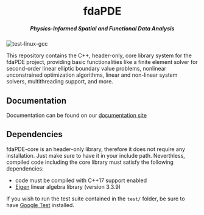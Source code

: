 <div align="center"> <h1> fdaPDE </h1>

<h5> Physics-Informed Spatial and Functional Data Analysis </h5> </div>

![test-linux-gcc](https://img.shields.io/github/actions/workflow/status/fdaPDE/fdaPDE-core/test-workflow.yml?branch=stable&label=test-linux-gcc)

This repository contains the C++, header-only, core library system for the fdaPDE project, providing basic functionalities like a finite element solver for second-order linear elliptic boundary value problems, nonlinear unconstrained optimization algorithms, linear and non-linear system solvers, multithreading support, and more.

## Documentation
Documentation can be found on our [documentation site](https://fdapde.github.io/)

## Dependencies
fdaPDE-core is an header-only library, therefore it does not require any installation. Just make sure to have it in your include path. Neverthless, compiled code including the core library must satisfy the following dependencies:
* code must be compiled with C++17 support enabled
* [Eigen](https://eigen.tuxfamily.org/index.php?title=Main_Page) linear algebra library (version 3.3.9)

If you wish to run the test suite contained in the `test/` folder, be sure to have [Google Test](http://google.github.io/googletest/) installed. 
